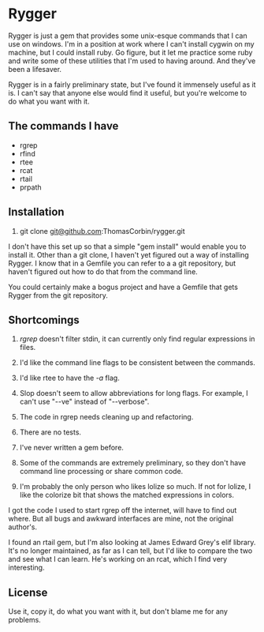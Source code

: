 # Rygger

Rygger is just a gem that provides some unix-esque commands that I can use
on windows.   I'm in a position at work where I can't install cygwin on my
machine, but I could install ruby.  Go figure, but it let me practice some
ruby and write some of these utilities that I'm used to having around.
And they've been a lifesaver.

Rygger is in a fairly preliminary state, but I've found it immensely useful
as it is.   I can't say that anyone else would find it useful, but you're
welcome to do what you want with it.

The commands I have
------------

* rgrep
* rfind
* rtee
* rcat
* rtail
* prpath

Installation
----------

1. git clone git@github.com:ThomasCorbin/rygger.git

I don't have this set up so that a simple "gem install" would enable
you to install it.  Other than a git clone, I haven't yet figured out a way
of installing Rygger.  I know that in a Gemfile you can refer to a a git
repository, but haven't figured out how to do that from the command line.

You could certainly make a bogus project and have a Gemfile that gets
Rygger from the git repository.

Shortcomings
------------

1.  _rgrep_ doesn't filter stdin, it can currently only find regular expressions
    in files.

1.  I'd like the command line flags to be consistent between the commands.

1.  I'd like rtee to have the _-a_ flag.

1.  Slop doesn't seem to allow abbreviations for long flags.  For example,
    I can't use "--ve" instead of "--verbose".

1.  The code in rgrep needs cleaning up and refactoring.

1.  There are no tests.

1.  I've never written a gem before.

1.  Some of the commands are extremely preliminary, so they don't
    have command line processing or share common code.

1.  I'm probably the only person who likes lolize so much.  If not for
    lolize, I like the colorize bit that shows the matched expressions
    in colors.


I got the code I used to start rgrep off the internet, will have to find out
where.  But all bugs and awkward interfaces are mine, not the original author's.

I found an rtail gem, but I'm also looking at James Edward Grey's elif library.
It's no longer maintained, as far as I can tell, but I'd like to compare the
two and see what I can learn.   He's working on an rcat, which I find very
interesting.


License
----------

Use it, copy it, do what you want with it, but don't blame me for any problems.
